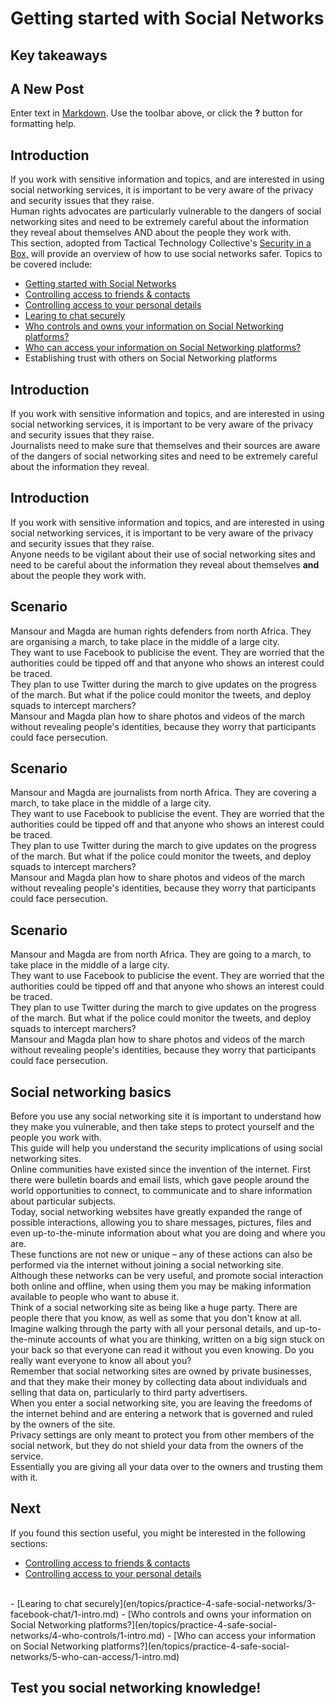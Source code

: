 # Getting started with Social Networks
## Key takeaways
## A New Post

Enter text in [Markdown](http://daringfireball.net/projects/markdown/). Use the toolbar above, or click the **?** button for formatting help.


## Introduction
If you work with sensitive information and topics, and are interested in using social networking services, it is important to be very aware of the privacy and security issues that they raise.
<br>
Human rights advocates are particularly vulnerable to the dangers of social networking sites and need to be extremely careful about the information they reveal about themselves AND about the people they work with.
<br>
This section, adopted from Tactical Technology Collective's [Security in a Box,](https://securityinabox.org/) will provide an overview of how to use social networks safer. Topics to be covered include:
- [Getting started with Social Networks](en/topics/practice-4-safe-social-networks/0-getting-started/1-intro-hrd.md)
- [Controlling access to friends & contacts](en/topics/practice-4-safe-social-networks/1-access-friends-contacts/1-intro.md)
- [Controlling access to your personal details](en/topics/practice-4-safe-social-networks/2-access-personal-details/1-intro.md)
- [Learing to chat securely](en/topics/practice-4-safe-social-networks/3-facebook-chat/1-intro.md)
- [Who controls and owns your information on Social Networking platforms?](en/topics/practice-4-safe-social-networks/4-who-controls/1-intro.md)
- [Who can access your information on Social Networking platforms?](en/topics/practice-4-safe-social-networks/5-who-can-access/1-intro.md)
- Establishing trust with others on Social Networking platforms


## Introduction
If you work with sensitive information and topics, and are interested in using social networking services, it is important to be very aware of the privacy and security issues that they raise. 
<br>
Journalists need to make sure that themselves and their sources are aware of the dangers of social networking sites and need to be extremely careful about the information they reveal.


## Introduction
If you work with sensitive information and topics, and are interested in using social networking services, it is important to be very aware of the privacy and security issues that they raise. 
<br>
Anyone needs to be vigilant about their use of social networking sites and need to be careful about the information they reveal about themselves **and** about the people they work with.


## Scenario
Mansour and Magda are human rights defenders from north Africa. They are organising a march, to take place in the middle of a large city. 
<br>
They want to use Facebook to publicise the event. They are worried that the authorities could be tipped off and that anyone who shows an interest could be traced. 
<br>
They plan to use Twitter during the march to give updates on the progress of the march. But what if the police could monitor the tweets, and deploy squads to intercept marchers? 
<br>
Mansour and Magda plan how to share photos and videos of the march without revealing people's identities, because they worry that participants could face persecution.


## Scenario
Mansour and Magda are journalists from north Africa. They are covering a march, to take place in the middle of a large city. 
<br>
They want to use Facebook to publicise the event. They are worried that the authorities could be tipped off and that anyone who shows an interest could be traced. 
<br>
They plan to use Twitter during the march to give updates on the progress of the march. But what if the police could monitor the tweets, and deploy squads to intercept marchers? 
<br>
Mansour and Magda plan how to share photos and videos of the march without revealing people's identities, because they worry that participants could face persecution.


## Scenario
Mansour and Magda are from north Africa. They are going to a march, to take place in the middle of a large city.
<br>
They want to use Facebook to publicise the event. They are worried that the authorities could be tipped off and that anyone who shows an interest could be traced.
<br>
They plan to use Twitter during the march to give updates on the progress of the march. But what if the police could monitor the tweets, and deploy squads to intercept marchers? 
<br>
Mansour and Magda plan how to share photos and videos of the march without revealing people's identities, because they worry that participants could face persecution.


## Social networking basics
Before you use any social networking site it is important to understand how they make you vulnerable, and then take steps to protect yourself and the people you work with.
<br>
This guide will help you understand the security implications of using social networking sites.
<br>
Online communities have existed since the invention of the internet. First there were bulletin boards and email lists, which gave people around the world opportunities to connect, to communicate and to share information about particular subjects.
<br>
Today, social networking websites have greatly expanded the range of possible interactions, allowing you to share messages, pictures, files and even up-to-the-minute information about what you are doing and where you are.
<br>
These functions are not new or unique – any of these actions can also be performed via the internet without joining a social networking site.
<br>
Although these networks can be very useful, and promote social interaction both online and offline, when using them you may be making information available to people who want to abuse it.
<br>
Think of a social networking site as being like a huge party. There are people there that you know, as well as some that you don't know at all.
<br>
Imagine walking through the party with all your personal details, and up-to-the-minute accounts of what you are thinking, written on a big sign stuck on your back so that everyone can read it without you even knowing. Do you really want everyone to know all about you?
<br>
Remember that social networking sites are owned by private businesses, and that they make their money by collecting data about individuals and selling that data on, particularly to third party advertisers.
<br>
When you enter a social networking site, you are leaving the freedoms of the internet behind and are entering a network that is governed and ruled by the owners of the site.
<br>
Privacy settings are only meant to protect you from other members of the social network, but they do not shield your data from the owners of the service.
<br>
Essentially you are giving all your data over to the owners and trusting them with it.


## Next
If you found this section useful, you might be interested in the following sections:
- [Controlling access to friends & contacts](en/topics/practice-4-safe-social-networks/1-access-friends-contacts/1-intro.md)
- [Controlling access to your personal details](en/topics/practice-4-safe-social-networks/2-access-personal-details/1-intro.md)
<br>
- [Learing to chat securely](en/topics/practice-4-safe-social-networks/3-facebook-chat/1-intro.md)
- [Who controls and owns your information on Social Networking platforms?](en/topics/practice-4-safe-social-networks/4-who-controls/1-intro.md)
- [Who can access your information on Social Networking platforms?](en/topics/practice-4-safe-social-networks/5-who-can-access/1-intro.md)


## Test you social networking knowledge!


